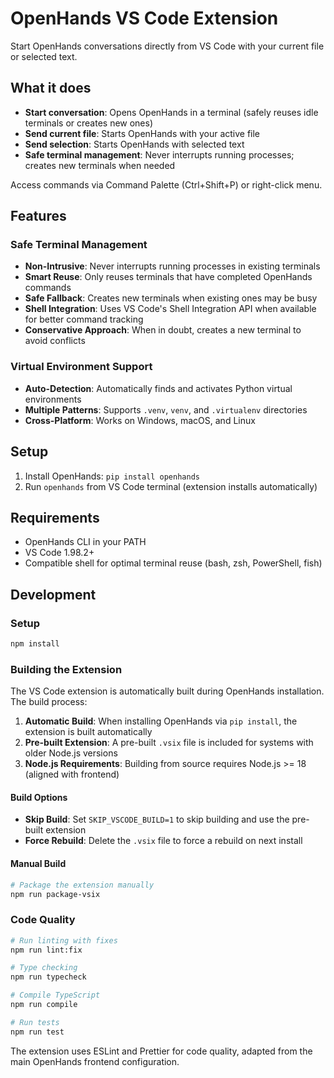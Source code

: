 # OpenHands VS Code Extension

Start OpenHands conversations directly from VS Code with your current file or selected text.

## What it does

- **Start conversation**: Opens OpenHands in a terminal (safely reuses idle terminals or creates new ones)
- **Send current file**: Starts OpenHands with your active file
- **Send selection**: Starts OpenHands with selected text
- **Safe terminal management**: Never interrupts running processes; creates new terminals when needed

Access commands via Command Palette (Ctrl+Shift+P) or right-click menu.

## Features

### Safe Terminal Management
- **Non-Intrusive**: Never interrupts running processes in existing terminals
- **Smart Reuse**: Only reuses terminals that have completed OpenHands commands
- **Safe Fallback**: Creates new terminals when existing ones may be busy
- **Shell Integration**: Uses VS Code's Shell Integration API when available for better command tracking
- **Conservative Approach**: When in doubt, creates a new terminal to avoid conflicts

### Virtual Environment Support
- **Auto-Detection**: Automatically finds and activates Python virtual environments
- **Multiple Patterns**: Supports `.venv`, `venv`, and `.virtualenv` directories
- **Cross-Platform**: Works on Windows, macOS, and Linux

## Setup

1. Install OpenHands: `pip install openhands`
2. Run `openhands` from VS Code terminal (extension installs automatically)

## Requirements

- OpenHands CLI in your PATH
- VS Code 1.98.2+
- Compatible shell for optimal terminal reuse (bash, zsh, PowerShell, fish)

## Development

### Setup
```bash
npm install
```

### Building the Extension

The VS Code extension is automatically built during OpenHands installation. The build process:

1. **Automatic Build**: When installing OpenHands via `pip install`, the extension is built automatically
2. **Pre-built Extension**: A pre-built `.vsix` file is included for systems with older Node.js versions
3. **Node.js Requirements**: Building from source requires Node.js >= 18 (aligned with frontend)

#### Build Options

- **Skip Build**: Set `SKIP_VSCODE_BUILD=1` to skip building and use the pre-built extension
- **Force Rebuild**: Delete the `.vsix` file to force a rebuild on next install

#### Manual Build
```bash
# Package the extension manually
npm run package-vsix
```

### Code Quality
```bash
# Run linting with fixes
npm run lint:fix

# Type checking
npm run typecheck

# Compile TypeScript
npm run compile

# Run tests
npm run test
```

The extension uses ESLint and Prettier for code quality, adapted from the main OpenHands frontend configuration.

